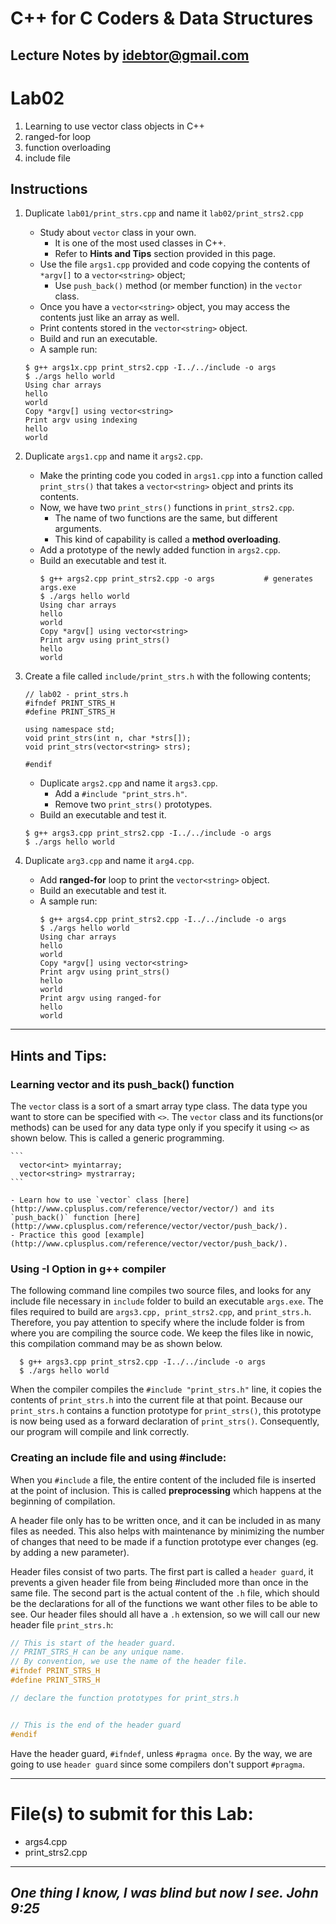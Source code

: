 # C++ for C Coders & Data Structures
Lecture Notes by idebtor@gmail.com
-------------------
# Lab02
  1. Learning to use vector class objects in C++
  2. ranged-for loop
  3. function overloading
  4. include file

## Instructions
  1. Duplicate `lab01/print_strs.cpp` and name it `lab02/print_strs2.cpp`
      - Study about `vector` class in your own.
          - It is one of the most used classes in C++.
          - Refer to __Hints and Tips__ section provided in this page.
      - Use the file `args1.cpp` provided and code copying the contents of `*argv[]` to a `vector<string>` object;
          - Use `push_back()` method (or member function) in the `vector` class.
      - Once you have a `vector<string>` object, you may access the contents just like an array as well.
      - Print contents stored in the `vector<string>` object.
      - Build and run an executable.
      - A sample run:

      ```
      $ g++ args1x.cpp print_strs2.cpp -I../../include -o args
      $ ./args hello world
      Using char arrays
      hello
      world
      Copy *argv[] using vector<string>
      Print argv using indexing
      hello
      world
      ```

  2.  Duplicate `args1.cpp` and name it `args2.cpp`.
      - Make the printing code you coded in `args1.cpp` into a function called `print_strs()` that takes a `vector<string>` object and prints its contents.
      - Now, we have two `print_strs()` functions in `print_strs2.cpp`.
          - The name of two functions are the same, but different arguments.
          - This kind of capability is called a __method overloading__.
      - Add a prototype of the newly added function in `args2.cpp`.
      - Build an executable and test it.
        ```
        $ g++ args2.cpp print_strs2.cpp -o args           # generates args.exe
        $ ./args hello world
        Using char arrays
        hello
        world
        Copy *argv[] using vector<string>
        Print argv using print_strs()
        hello
        world
        ```
  3. Create a file called `include/print_strs.h` with the following contents;
        ```
        // lab02 - print_strs.h
        #ifndef PRINT_STRS_H
        #define PRINT_STRS_H

        using namespace std;
        void print_strs(int n, char *strs[]);
        void print_strs(vector<string> strs);

        #endif
        ```
      - Duplicate `args2.cpp` and name it `args3.cpp`.
          - Add a `#include "print_strs.h"`.
          - Remove two `print_strs()` prototypes.
      - Build an executable and test it.

      ```
      $ g++ args3.cpp print_strs2.cpp -I../../include -o args
      $ ./args hello world
      ```

  4. Duplicate `arg3.cpp` and name it `arg4.cpp`.
      - Add __ranged-for__ loop to print the `vector<string>` object.
      - Build an executable and test it.
      - A sample run:
        ```
        $ g++ args4.cpp print_strs2.cpp -I../../include -o args
        $ ./args hello world
        Using char arrays
        hello
        world
        Copy *argv[] using vector<string>
        Print argv using print_strs()
        hello
        world
        Print argv using ranged-for
        hello
        world
        ```
-------------------
## Hints and Tips:

### Learning vector and its push_back() function

The `vector` class is a sort of a smart array type class. The data type you want to store can be specified with `<>`. The `vector` class and its functions(or methods) can be used for any data type only if you specify it using `<>` as shown below. This is called a generic programming.

    ```
      vector<int> myintarray;
      vector<string> mystrarray;
    ```

    - Learn how to use `vector` class [here](http://www.cplusplus.com/reference/vector/vector/) and its `push_back()` function [here](http://www.cplusplus.com/reference/vector/vector/push_back/).
    - Practice this good [example](http://www.cplusplus.com/reference/vector/vector/push_back/).

### Using -I Option in g++ compiler
The following command line compiles two source files, and looks for any include file necessary in `include` folder to build an executable `args.exe`. The files required to build are `args3.cpp, print_strs2.cpp`, and `print_strs.h`.  Therefore, you pay attention to specify where the include folder is from where you are compiling the source code.  We keep the files like in nowic, this compilation command may be as shown below.

```
  $ g++ args3.cpp print_strs2.cpp -I../../include -o args
  $ ./args hello world
```

When the compiler compiles the `#include "print_strs.h"` line, it copies the contents of `print_strs.h` into the current file at that point. Because our `print_strs.h` contains a function prototype for `print_strs()`, this prototype is now being used as a forward declaration of `print_strs()`. Consequently, our program will compile and link correctly.

### Creating an include file and using #include:
When you `#include` a file, the entire content of the included file is inserted at the point of inclusion. This is called __preprocessing__ which happens at the beginning of compilation.

A header file only has to be written once, and it can be included in as many files as needed. This also helps with maintenance by minimizing the number of changes that need to be made if a function prototype ever changes (eg. by adding a new parameter).

Header files consist of two parts. The first part is called a `header guard`, it prevents a given header file from being #included more than once in the same file. The second part is the actual content of the `.h` file, which should be the declarations for all of the functions we want other files to be able to see. Our header files should all have a `.h` extension, so we will call our new header file `print_strs.h`:

```C++
// This is start of the header guard.  
// PRINT_STRS_H can be any unique name.  
// By convention, we use the name of the header file.
#ifndef PRINT_STRS_H
#define PRINT_STRS_H

// declare the function prototypes for print_strs.h


// This is the end of the header guard
#endif
```
Have the header guard, `#ifndef`, unless `#pragma once`. By the way, we are going to use `header guard` since some compilers don't support `#pragma`.

----------------------------
# File(s) to submit for this Lab:
  - args4.cpp
  - print_strs2.cpp

----------------------------
_One thing I know, I was blind but now I see. John 9:25_
----------------------------
